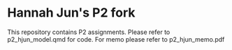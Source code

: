 # Hannah Jun's P2 fork
This repository contains P2 assignments. Please refer to p2_hjun_model.qmd for code. For memo please refer to p2_hjun_memo.pdf 
